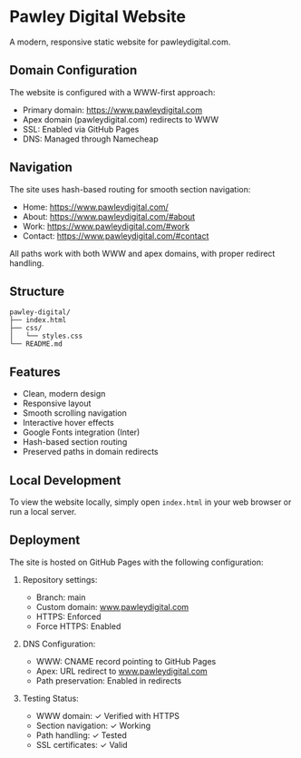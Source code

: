 # Pawley Digital Website

A modern, responsive static website for pawleydigital.com.

## Domain Configuration

The website is configured with a WWW-first approach:
- Primary domain: https://www.pawleydigital.com
- Apex domain (pawleydigital.com) redirects to WWW
- SSL: Enabled via GitHub Pages
- DNS: Managed through Namecheap

## Navigation

The site uses hash-based routing for smooth section navigation:
- Home: https://www.pawleydigital.com/
- About: https://www.pawleydigital.com/#about
- Work: https://www.pawleydigital.com/#work
- Contact: https://www.pawleydigital.com/#contact

All paths work with both WWW and apex domains, with proper redirect handling.

## Structure

```
pawley-digital/
├── index.html
├── css/
│   └── styles.css
└── README.md
```

## Features

- Clean, modern design
- Responsive layout
- Smooth scrolling navigation
- Interactive hover effects
- Google Fonts integration (Inter)
- Hash-based section routing
- Preserved paths in domain redirects

## Local Development

To view the website locally, simply open `index.html` in your web browser or run a local server.

## Deployment

The site is hosted on GitHub Pages with the following configuration:
1. Repository settings:
   - Branch: main
   - Custom domain: www.pawleydigital.com
   - HTTPS: Enforced
   - Force HTTPS: Enabled

2. DNS Configuration:
   - WWW: CNAME record pointing to GitHub Pages
   - Apex: URL redirect to www.pawleydigital.com
   - Path preservation: Enabled in redirects

3. Testing Status:
   - WWW domain: ✓ Verified with HTTPS
   - Section navigation: ✓ Working
   - Path handling: ✓ Tested
   - SSL certificates: ✓ Valid
